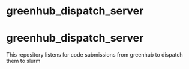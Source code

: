 # greenhub_dispatch_server
# greenhub_dispatch_server

This repository listens for code submissions from greenhub to dispatch them to slurm 

